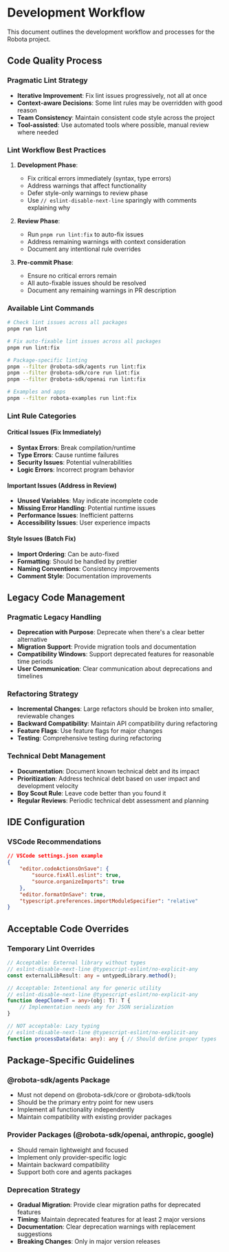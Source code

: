 # Development Workflow

This document outlines the development workflow and processes for the Robota project.

## Code Quality Process

### Pragmatic Lint Strategy

- **Iterative Improvement**: Fix lint issues progressively, not all at once
- **Context-aware Decisions**: Some lint rules may be overridden with good reason
- **Team Consistency**: Maintain consistent code style across the project
- **Tool-assisted**: Use automated tools where possible, manual review where needed

### Lint Workflow Best Practices

1. **Development Phase**: 
   - Fix critical errors immediately (syntax, type errors)
   - Address warnings that affect functionality
   - Defer style-only warnings to review phase
   - Use `// eslint-disable-next-line` sparingly with comments explaining why

2. **Review Phase**: 
   - Run `pnpm run lint:fix` to auto-fix issues
   - Address remaining warnings with context consideration
   - Document any intentional rule overrides

3. **Pre-commit Phase**: 
   - Ensure no critical errors remain
   - All auto-fixable issues should be resolved
   - Document any remaining warnings in PR description

### Available Lint Commands

```bash
# Check lint issues across all packages
pnpm run lint

# Fix auto-fixable lint issues across all packages
pnpm run lint:fix

# Package-specific linting
pnpm --filter @robota-sdk/agents run lint:fix
pnpm --filter @robota-sdk/core run lint:fix
pnpm --filter @robota-sdk/openai run lint:fix

# Examples and apps
pnpm --filter robota-examples run lint:fix
```

### Lint Rule Categories

#### Critical Issues (Fix Immediately)
- **Syntax Errors**: Break compilation/runtime
- **Type Errors**: Cause runtime failures
- **Security Issues**: Potential vulnerabilities
- **Logic Errors**: Incorrect program behavior

#### Important Issues (Address in Review)
- **Unused Variables**: May indicate incomplete code
- **Missing Error Handling**: Potential runtime issues
- **Performance Issues**: Inefficient patterns
- **Accessibility Issues**: User experience impacts

#### Style Issues (Batch Fix)
- **Import Ordering**: Can be auto-fixed
- **Formatting**: Should be handled by prettier
- **Naming Conventions**: Consistency improvements
- **Comment Style**: Documentation improvements

## Legacy Code Management

### Pragmatic Legacy Handling

- **Deprecation with Purpose**: Deprecate when there's a clear better alternative
- **Migration Support**: Provide migration tools and documentation
- **Compatibility Windows**: Support deprecated features for reasonable time periods
- **User Communication**: Clear communication about deprecations and timelines

### Refactoring Strategy

- **Incremental Changes**: Large refactors should be broken into smaller, reviewable changes
- **Backward Compatibility**: Maintain API compatibility during refactoring
- **Feature Flags**: Use feature flags for major changes
- **Testing**: Comprehensive testing during refactoring

### Technical Debt Management

- **Documentation**: Document known technical debt and its impact
- **Prioritization**: Address technical debt based on user impact and development velocity
- **Boy Scout Rule**: Leave code better than you found it
- **Regular Reviews**: Periodic technical debt assessment and planning

## IDE Configuration

### VSCode Recommendations

```json
// VSCode settings.json example
{
    "editor.codeActionsOnSave": {
        "source.fixAll.eslint": true,
        "source.organizeImports": true
    },
    "editor.formatOnSave": true,
    "typescript.preferences.importModuleSpecifier": "relative"
}
```

## Acceptable Code Overrides

### Temporary Lint Overrides

```typescript
// Acceptable: External library without types
// eslint-disable-next-line @typescript-eslint/no-explicit-any
const externalLibResult: any = untypedLibrary.method();

// Acceptable: Intentional any for generic utility
// eslint-disable-next-line @typescript-eslint/no-explicit-any
function deepClone<T = any>(obj: T): T {
    // Implementation needs any for JSON serialization
}

// NOT acceptable: Lazy typing
// eslint-disable-next-line @typescript-eslint/no-explicit-any
function processData(data: any): any { // Should define proper types
```

## Package-Specific Guidelines

### @robota-sdk/agents Package

- Must not depend on @robota-sdk/core or @robota-sdk/tools
- Should be the primary entry point for new users
- Implement all functionality independently
- Maintain compatibility with existing provider packages

### Provider Packages (@robota-sdk/openai, anthropic, google)

- Should remain lightweight and focused
- Implement only provider-specific logic
- Maintain backward compatibility
- Support both core and agents packages

### Deprecation Strategy

- **Gradual Migration**: Provide clear migration paths for deprecated features
- **Timing**: Maintain deprecated features for at least 2 major versions
- **Documentation**: Clear deprecation warnings with replacement suggestions
- **Breaking Changes**: Only in major version releases 